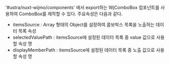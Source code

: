 '#ustra/nuxt-wijmo/components' 에서 export하는 WjComboBox 컴포넌트를 사용하여 ComboBox를 제작할 수 있다.
주요속성은 다음과 같다.
- itemsSource : Array 형태의 Object를 설정하여 콤보박스 목록을 노출하는 데이터 목록 속성
- selectedValuePath : itemsSource에 설정된 데이터 목록 중 value 값으로 사용할 속성 명
- displayMemberPath : itemsSource에 설정된 데이터 목록 중 노출 값으로 사용할 속성 명
